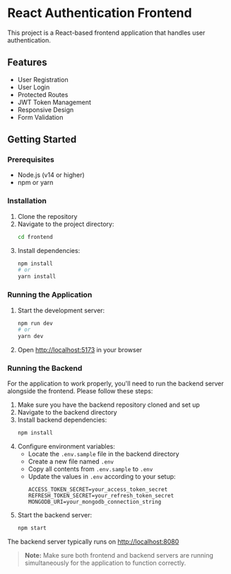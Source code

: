 # React Authentication Frontend

This project is a React-based frontend application that handles user authentication.

## Features

- User Registration
- User Login
- Protected Routes
- JWT Token Management
- Responsive Design
- Form Validation

## Getting Started

### Prerequisites

- Node.js (v14 or higher)
- npm or yarn

### Installation

1. Clone the repository
2. Navigate to the project directory:
   ```bash
   cd frontend
   ```
3. Install dependencies:
   ```bash
   npm install
   # or
   yarn install
   ```

### Running the Application

1. Start the development server:
   ```bash
   npm run dev
   # or
   yarn dev
   ```
2. Open [http://localhost:5173](http://localhost:5173) in your browser


### Running the Backend

For the application to work properly, you'll need to run the backend server alongside the frontend. Please follow these steps:

1. Make sure you have the backend repository cloned and set up
2. Navigate to the backend directory
3. Install backend dependencies:
   ```bash
   npm install
   ```
4. Configure environment variables:
   - Locate the `.env.sample` file in the backend directory
   - Create a new file named `.env`
   - Copy all contents from `.env.sample` to `.env`
   - Update the values in `.env` according to your setup:
     ```
     ACCESS_TOKEN_SECRET=your_access_token_secret
     REFRESH_TOKEN_SECRET=your_refresh_token_secret
     MONGODB_URI=your_mongodb_connection_string
     ```
5. Start the backend server:
   ```bash
   npm start
   ```

The backend server typically runs on [http://localhost:8080](http://localhost:8080)

> **Note:** Make sure both frontend and backend servers are running simultaneously for the application to function correctly.






